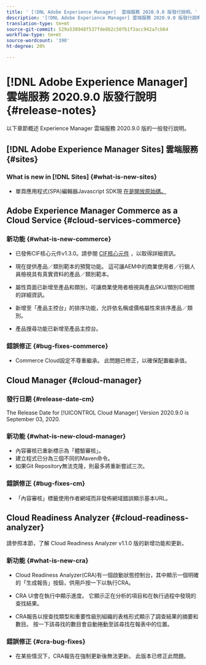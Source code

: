 ```yaml
---
title: ' [!DNL Adobe Experience Manager]  雲端服務 2020.9.0 版發行說明。'
description: '[!DNL Adobe Experience Manager] 雲端服務 2020.9.0 版發行說明。'
translation-type: tm+mt
source-git-commit: 529a538948f537fde8b2c50fb1f3acc942a7cb64
workflow-type: tm+mt
source-wordcount: '390'
ht-degree: 20%

---
```



# [!DNL Adobe Experience Manager] 雲端服務 2020.9.0 版發行說明 {#release-notes}

以下章節概述 Experience Manager 雲端服務 2020.9.0 版的一般發行說明。

## [!DNL Adobe Experience Manager Sites] 雲端服務 {#sites}

### What is new in [!DNL Sites] {#what-is-new-sites}

* 單頁應用程式(SPA)編輯器Javascript SDK現 [在是開放原始碼。](/help/implementing/developing/spa/reference-materials.md)

## Adobe Experience Manager Commerce as a Cloud Service {#cloud-services-commerce}

### 新功能 {#what-is-new-commerce}

* 已發佈CIF核心元件v1.3.0。請參閱 [CIF核心元件](https://github.com/adobe/aem-core-cif-components/releases/tag/core-cif-components-reactor-1.3.0) ，以取得詳細資訊。

* 現在提供產品／類別範本的預覽功能。 這可讓AEM中的商業使用者／行銷人員檢視具有真實資料的產品／類別範本。

* 屬性頁面已新增至產品和類別，可讓商業使用者檢視與產品SKU/類別ID相關的詳細資訊。

* 新增至「產品主控台」的排序功能，允許依名稱或價格屬性來排序產品／類別。

* 產品搜尋功能已新增至產品主控台。

### 錯誤修正 {#bug-fixes-commerce}

* Commerce Cloud設定不尊重繼承。 此問題已修正，以確保配置繼承值。

## Cloud Manager {#cloud-manager}

### 發行日期 {#release-date-cm}

The Release Date for [!UICONTROL Cloud Manager] Version 2020.9.0 is September 03, 2020.

### 新功能 {#what-is-new-cloud-manager}

* 內容審核已重新標示為「體驗審核」。
* 建立程式已分為三個不同的Maven命令。
* 如果Git Repository無法克隆，則最多將重新嘗試三次。

### 錯誤修正 {#bug-fixes-cm}

* 「內容審核」標籤使用作者網域而非發佈網域錯誤顯示基本URL。

## Cloud Readiness Analyzer {#cloud-readiness-analyzer}

請參照本節，了解 Cloud Readiness Analyzer v1.1.0 版的新增功能和更新。

### 新功能 {#what-is-new-cra}

* Cloud Readiness Analyzer(CRA)有一個啟動狀態控制台，其中顯示一個明確的「生成報告」按鈕，供用戶按一下以執行CRA。

* CRA UI會在執行中顯示進度。 它顯示正在分析的項目和在執行過程中發現的查找結果。

* CRA報告以按查找類型和重要性級別組織的表格形式顯示了調查結果的摘要和數目。 按一下該尋找的數目會自動捲動至該尋找在報表中的位置。

### 錯誤修正 {#cra-bug-fixes}

* 在某些情況下，CRA報告在強制更新後無法更新。 此版本已修正此問題。

